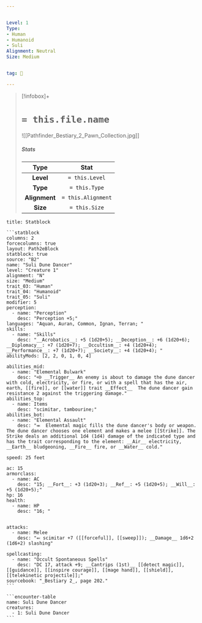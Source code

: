 ```yaml
---


Level: 1
Type:
- Human
- Humanoid
- Suli
Alignment: Neutral
Size: Medium


tag: 👹

---
```



> [!infobox]+
> #  `= this.file.name`
> ![[Pathfinder_Bestiary_2_Pawn_Collection.jpg]]
> ##### Stats
> Type | Stat |
> :---:|:---:|
> **Level** | `= this.Level` |
> **Type** | `= this.Type` |
> **Alignment** | `= this.Alignment` |
> **Size** | `= this.Size` |



````ad-info
title: Statblock

```statblock
columns: 2
forcecolumns: true
layout: Path2eBlock
statblock: true
source: "B2"
name: "Suli Dune Dancer"
level: "Creature 1"
alignment: "N"
size: "Medium"
trait_03: "Human"
trait_04: "Humanoid"
trait_05: "Suli"
modifier: 5
perception:
  - name: "Perception"
    desc: "Perception +5;"
languages: "Aquan, Auran, Common, Ignan, Terran; "
skills:
  - name: "Skills"
    desc: "__Acrobatics__: +5 (1d20+5); __Deception__: +6 (1d20+6); __Diplomacy__: +7 (1d20+7); __Occultism__: +4 (1d20+4); __Performance__: +7 (1d20+7); __Society__: +4 (1d20+4); "
abilityMods: [2, 2, 0, 1, 0, 4]

abilities_mid:
  - name: "Elemental Bulwark"
    desc: "⬲ __Trigger__ An enemy is about to damage the dune dancer with cold, electricity, or fire, or with a spell that has the air, earth, [[fire]], or [[water]] trait __Effect__  The dune dancer gain resistance 2 against the triggering damage."
abilities_top:
  - name: Items
    desc: "scimitar, tambourine;"
abilities_bot:
  - name: "Elemental Assault"
    desc: "⬺  Elemental magic fills the dune dancer's body or weapon. The dune dancer chooses one element and makes a melee [[Strike]]. The Strike deals an additional 1d4 (1d4) damage of the indicated type and has the trait corresponding to the element: __Air__ electricity, __Earth__ bludgeoning, __Fire__ fire, or __Water__ cold."

speed: 25 feet

ac: 15
armorclass:
  - name: AC
    desc: "15; __Fort__: +3 (1d20+3); __Ref__: +5 (1d20+5); __Will__: +5 (1d20+5);"
hp: 16
health:
  - name: HP
    desc: "16; "


attacks:
  - name: Melee
    desc: "⬻ scimitar +7 ([[forceful]], [[sweep]]); __Damage__ 1d6+2 (1d6+2) slashing"

spellcasting:
  - name: "Occult Spontaneous Spells"
    desc: "DC 17, attack +9; __Cantrips (1st)__ [[detect magic]], [[guidance]], [[inspire courage]], [[mage hand]], [[shield]], [[telekinetic projectile]];"
sourcebook: "_Bestiary 2_, page 202."
```

```encounter-table
name: Suli Dune Dancer
creatures:
  - 1: Suli Dune Dancer
```

````



